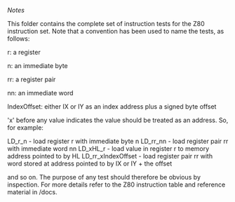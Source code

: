 *Notes*

This folder contains the complete set of instruction tests for the Z80 instruction set. Note that a convention has been used to name the tests, as follows:

r: a register

n: an immediate byte

rr: a register pair

nn: an immediate word

IndexOffset: either IX or IY as an index address plus a signed byte offset

'x' before any value indicates the value should be treated as an address. So, for example:

LD_r_n - load register r with immediate byte n
LD_rr_nn - load register pair rr with immediate word nn
LD_xHL_r - load value in register r to memory address pointed to by HL
LD_rr_xIndexOffset - load register pair rr with word stored at address pointed to by IX or IY + the offset

and so on. The purpose of any test should therefore be obvious by inspection. For more details refer to the Z80 instruction table and reference material in /docs.
